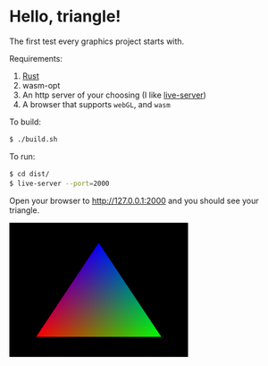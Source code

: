 # Hello, triangle!

The first test every graphics project starts with.

Requirements:

1. [Rust](https://www.rust-lang.org/)
2. wasm-opt
3. An http server of your choosing (I like [live-server](https://www.npmjs.com/package/live-server))
4. A browser that supports `webGL`, and `wasm`

To build:

```sh
$ ./build.sh
```

To run:

```sh
$ cd dist/
$ live-server --port=2000
```

Open your browser to http://127.0.0.1:2000 and you should see your triangle.

![triangle](triangle.png)